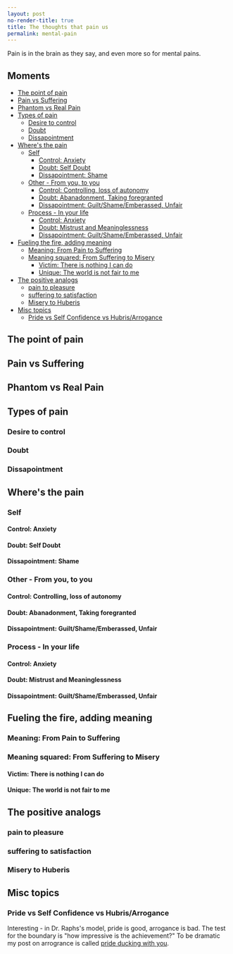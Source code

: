 ```yaml
---
layout: post
no-render-title: true
title: The thoughts that pain us
permalink: mental-pain
---
```


Pain is in the brain as they say, and even more so for mental pains.

## Moments

<!-- prettier-ignore-start -->
<!-- vim-markdown-toc GFM -->

- [The point of pain](#the-point-of-pain)
- [Pain vs Suffering](#pain-vs-suffering)
- [Phantom vs Real Pain](#phantom-vs-real-pain)
- [Types of pain](#types-of-pain)
    - [Desire to control](#desire-to-control)
    - [Doubt](#doubt)
    - [Dissapointment](#dissapointment)
- [Where's the pain](#wheres-the-pain)
    - [Self](#self)
        - [Control: Anxiety](#control-anxiety)
        - [Doubt: Self Doubt](#doubt-self-doubt)
        - [Dissapointment: Shame](#dissapointment-shame)
    - [Other - From you, to you](#other---from-you-to-you)
        - [Control: Controlling, loss of autonomy](#control-controlling-loss-of-autonomy)
        - [Doubt: Abanadonment, Taking foregranted](#doubt-abanadonment-taking-foregranted)
        - [Dissapointment: Guilt/Shame/Emberassed, Unfair](#dissapointment-guiltshameemberassed-unfair)
    - [Process - In your life](#process---in-your-life)
        - [Control: Anxiety](#control-anxiety-1)
        - [Doubt: Mistrust and Meaninglessness](#doubt-mistrust-and-meaninglessness)
        - [Dissapointment: Guilt/Shame/Emberassed, Unfair](#dissapointment-guiltshameemberassed-unfair-1)
- [Fueling the fire, adding meaning](#fueling-the-fire-adding-meaning)
    - [Meaning: From Pain to Suffering](#meaning-from-pain-to-suffering)
    - [Meaning squared: From Suffering to Misery](#meaning-squared-from-suffering-to-misery)
        - [Victim: There is nothing I can do](#victim-there-is-nothing-i-can-do)
        - [Unique: The world is not fair to me](#unique-the-world-is-not-fair-to-me)
- [The positive analogs](#the-positive-analogs)
    - [pain to pleasure](#pain-to-pleasure)
    - [suffering to satisfaction](#suffering-to-satisfaction)
    - [Misery to Huberis](#misery-to-huberis)
- [Misc topics](#misc-topics)
    - [Pride vs Self Confidence vs Hubris/Arrogance](#pride-vs-self-confidence-vs-hubrisarrogance)

<!-- vim-markdown-toc -->
<!-- prettier-ignore-end -->

## The point of pain

## Pain vs Suffering

## Phantom vs Real Pain

## Types of pain

### Desire to control

### Doubt

### Dissapointment

## Where's the pain

### Self

#### Control: Anxiety

#### Doubt: Self Doubt

#### Dissapointment: Shame

### Other - From you, to you

#### Control: Controlling, loss of autonomy

#### Doubt: Abanadonment, Taking foregranted

#### Dissapointment: Guilt/Shame/Emberassed, Unfair

### Process - In your life

#### Control: Anxiety

#### Doubt: Mistrust and Meaninglessness

#### Dissapointment: Guilt/Shame/Emberassed, Unfair

## Fueling the fire, adding meaning

### Meaning: From Pain to Suffering

### Meaning squared: From Suffering to Misery

#### Victim: There is nothing I can do

#### Unique: The world is not fair to me

## The positive analogs

### pain to pleasure

### suffering to satisfaction

### Misery to Huberis

## Misc topics

### Pride vs Self Confidence vs Hubris/Arrogance

Interesting - in Dr. Raphs's model, pride is good, arrogance is bad. The test for the boundary is "how impressive is the achievement?" To be dramatic my post on arrogrance is called [pride ducking with you](/pride).
